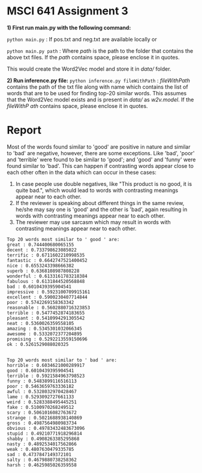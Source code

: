 # MSCI 641 Assignment 3

**1) First run main.py with the following command:**

```python main.py``` : If pos.txt and neg.txt are available locally or

```python main.py path``` : Where *path* is the path to the folder that contains the above txt files. If the *path* contains space, please enclose it in quotes.

This would create the Word2Vec model and store it in *data/* folder.

**2) Run inference.py file:**
```python inference.py fileWithPath``` : *fileWithPath* contains the path of the txt file along with name which contains the list of words that are to be used for finding top-20 similar words. This assumes that the Word2Vec model exists and is present in *data/* as *w2v.model*. If the *fileWithP	ath* contains space, please enclose it in quotes.




# Report

Most of the words found similar to 'good' are positive in nature and similar to 'bad' are negative, however, there are some exceptions. Like  'bad', 'poor' and 'terrible' were found to be similar to 'good'; and 'good' and 'funny' were found similar to 'bad'. This can happen if contrasting words appear close to each other often in the data which can occur in these cases:

1) In case people use double negatives, like "This product is no good, it is quite bad.", which would lead to words with contrasting meanings appear near to each other.
2) If the reviewer is speaking about different things in the same review, he/she may say one is 'good' and the other is 'bad', again resulting in words with contrasting meanings appear near to each other.
3) The reviewer may use sarcasm which may result in words with contrasting meanings appear near to each other.

```
Top 20 words most similar to ' good ' are:
great : 0.744400680065155
decent : 0.733798623085022
terrific : 0.6711602210998535
fantastic : 0.6642747521400452
nice : 0.6553243398666382
superb : 0.6368108987808228
wonderful : 0.6133161783218384
fabulous : 0.6131844520568848
bad : 0.6010439395904541
impressive : 0.5923100709915161
excellent : 0.5900230407714844
poor : 0.5742269158363342
reasonable : 0.5602880716323853
terrible : 0.5477452874183655
pleasant : 0.5410994291305542
neat : 0.5360026359558105
amazing : 0.5345301032066345
awesome : 0.5332072377204895
promising : 0.5292213559150696
ok : 0.5261529088020325


Top 20 words most similar to ' bad ' are:
horrible : 0.6034621000289917
good : 0.6010439395904541
terrible : 0.5921584963798523
funny : 0.5483899116516113
poor : 0.5463659763336182
awful : 0.5328032970428467
lame : 0.5293092727661133
weird : 0.5283388495445251
fake : 0.5100970268249512
scary : 0.5061016082763672
strange : 0.5021688938140869
gross : 0.4987564980983734
obvious : 0.49783432483673096
stupid : 0.49210771918296814
shabby : 0.4908263385295868
nasty : 0.4892534017562866
weak : 0.4807630479335785
sad : 0.4737847149372101
salty : 0.4679880738258362
harsh : 0.4625985026359558

```